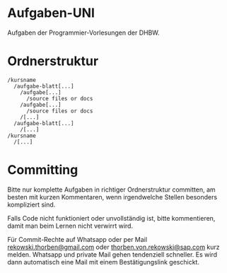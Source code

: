 # Aufgaben-UNI

Aufgaben der Programmier-Vorlesungen der DHBW.

# Ordnerstruktur

```
/kursname
  /aufgabe-blatt[...]
    /aufgabe[...]
      /source files or docs
    /aufgabe[...]
      /source files or docs
    /[...]
  /aufgabe-blatt[...]
    /[...]
/kursname
  /[...]
```

# Committing

Bitte nur komplette Aufgaben in richtiger Ordnerstruktur committen, am besten
mit kurzen Kommentaren, wenn irgendwelche Stellen besonders kompliziert sind.

Falls Code nicht funktioniert oder unvollständig ist, bitte kommentieren, damit
man beim Lernen nicht verwirrt wird.

Für Commit-Rechte auf Whatsapp oder per Mail <rekowski.thorben@gmail.com> 
oder <thorben.von.rekowski@sap.com> kurz melden. Whatsapp und private Mail
gehen tendenziell schneller. Es wird dann automatisch eine Mail mit einem
Bestätigungslink geschickt.
